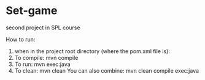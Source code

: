 # Set-game
second project in SPL course

How to run:
1. when in the project root directory (where the pom.xml file is):
2. To compile: mvn compile
3. To run: mvn exec:java
4. To clean: mvn clean
You can also combine: mvn clean compile exec:java
